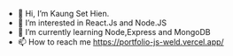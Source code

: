 - 👋 Hi, I’m Kaung Set Hien.
- 👀 I’m interested in React.Js and Node.JS
- 🌱 I’m currently learning Node,Express and MongoDB
- 📫 How to reach me https://portfolio-js-weld.vercel.app/

<!---
kaung-set107/kaung-set107 is a ✨ special ✨ repository because its `README.md` (this file) appears on your GitHub profile.
You can click the Preview link to take a look at your changes.
--->
